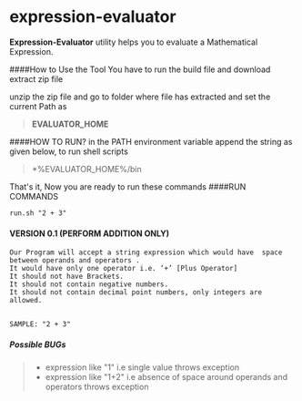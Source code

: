 expression-evaluator
====================

**Expression-Evaluator** utility helps you to evaluate a Mathematical Expression.



####How to  Use the Tool
You have to  run the build file and download extract zip file

unzip the zip file and go to folder where file has extracted and set the current Path as
> **EVALUATOR_HOME**

####HOW TO RUN?
in the PATH environment variable append the string as given below, to run shell scripts
>    *%EVALUATOR_HOME%/bin

That's it, Now you are ready to run these commands
####RUN COMMANDS

`run.sh "2 + 3"`

#### VERSION 0.1 (PERFORM ADDITION ONLY)

    Our Program will accept a string expression which would have  space between operands and operators .
    It would have only one operator i.e. ‘+’ [Plus Operator]
    It should not have Brackets.
    It should not contain negative numbers.
    It should not contain decimal point numbers, only integers are allowed.


    SAMPLE: "2 + 3"

##### Possible BUGs

> - expression like "1" i.e single value throws exception
> - expression like "1+2" i.e absence of space around operands and operators throws exception